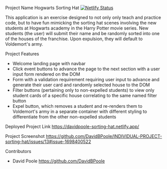 Project Name
Hogwarts Sorting Hat [![Netlify Status](https://api.netlify.com/api/v1/badges/ecb1d3e0-5a3b-41e9-a780-1c9b3887ae21/deploy-status)](https://app.netlify.com/sites/davidpoole-sorting-hat/deploys)

This application is an exercise designed to not only only teach and practice code, but to have fun mimicking the sorting hat scenes involving the new students at Hogwarts academy in the Harry Potter movie series. New students (the user) will submit their name and be randomly sorted into one of the houses of the franchise. Upon expulsion, they will default to Voldemort's army.

Project Features
- Welcome landing page with navbar
- Click event buttons to advance the page to the next section with a user input form rendered on the DOM
- Form with a validation requirement requiring user input to advance and generate their user card and randomly selected house to the DOM
- Filter buttons (pertaining only to non-expelled students) to view only student cards of a specific house correlating to the same named filter button
- Expel button, which removes a student and re-renders them to Voldemort's army in a separate container with different styling to differentiate from the other non-expelled students

Deployed Project Link
https://davidpoole-sorting-hat.netlify.app/

Project Screenshot
https://github.com/DavidBPoole/INDIVIDUAL-PROJECT-sorting-hat/issues/13#issue-1698400522

Contributors
- David Poole https://github.com/DavidBPoole

